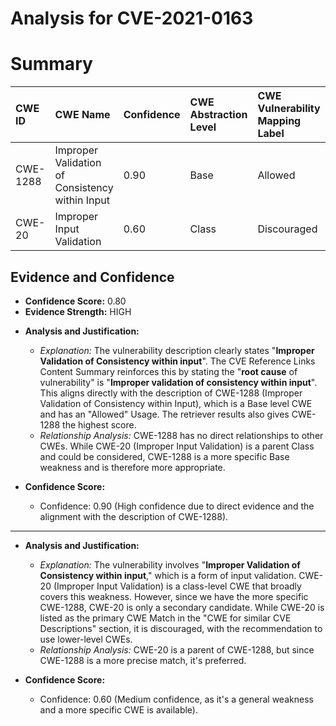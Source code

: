 # Analysis for CVE-2021-0163

# Summary
| CWE ID    | CWE Name                                          | Confidence | CWE Abstraction Level | CWE Vulnerability Mapping Label | CWE-Vulnerability Mapping Notes |
| :--------- | :------------------------------------------------ | :--------- | :-------------------- | :------------------------------ | :------------------------------ |
| CWE-1288 | Improper Validation of Consistency within Input | 0.90       | Base                  | Allowed                         | Primary CWE                     |
| CWE-20 | Improper Input Validation | 0.60       | Class                  | Discouraged                         | Secondary Candidate                     |

## Evidence and Confidence

*   **Confidence Score:** 0.80
*   **Evidence Strength:** HIGH

- **Analysis and Justification:**
  - *Explanation:* The vulnerability description clearly states "**Improper Validation of Consistency within input**". The CVE Reference Links Content Summary reinforces this by stating the "**root cause** of vulnerability" is "**Improper validation of consistency within input**". This aligns directly with the description of CWE-1288 (Improper Validation of Consistency within Input), which is a Base level CWE and has an "Allowed" Usage. The retriever results also gives CWE-1288 the highest score.
  - *Relationship Analysis:* CWE-1288 has no direct relationships to other CWEs. While CWE-20 (Improper Input Validation) is a parent Class and could be considered, CWE-1288 is a more specific Base weakness and is therefore more appropriate.

- **Confidence Score:**
  - Confidence: 0.90 (High confidence due to direct evidence and the alignment with the description of CWE-1288).

---
- **Analysis and Justification:**
  - *Explanation:* The vulnerability involves "**Improper Validation of Consistency within input**," which is a form of input validation. CWE-20 (Improper Input Validation) is a class-level CWE that broadly covers this weakness. However, since we have the more specific CWE-1288, CWE-20 is only a secondary candidate. While CWE-20 is listed as the primary CWE Match in the "CWE for similar CVE Descriptions" section, it is discouraged, with the recommendation to use lower-level CWEs.
  - *Relationship Analysis:* CWE-20 is a parent of CWE-1288, but since CWE-1288 is a more precise match, it's preferred.

- **Confidence Score:**
  - Confidence: 0.60 (Medium confidence, as it's a general weakness and a more specific CWE is available).